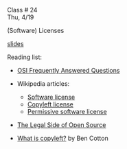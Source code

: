 
<div class="lecture2">
<div class="column_date">

Class # 24 <br>
Thu, 4/19

</div>

<div class="column_materials">
<p markdown="block">

(Software) Licenses

[slides](slides/week12/licenses.html)

Reading list:

- [OSI Frequently Answered Questions](https://opensource.org/faq)

- Wikipedia articles:
  - [Software license](https://en.wikipedia.org/wiki/Software_license#Software_licenses_and_copyright_law)
  - [Copyleft license](https://en.wikipedia.org/wiki/Copyleft)
  - [Permissive software license](https://en.wikipedia.org/wiki/Permissive_software_licence)

- [The Legal Side of Open Source](https://opensource.guide/legal/)


- [What is copyleft?](https://opensource.com/resources/what-is-copyleft)
by Ben Cotton




</p>
</div>

<div class="column_assign">
<p markdown="block">


</p>
</div>

</div>
